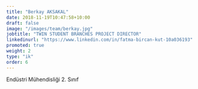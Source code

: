 ```yaml
---
title: "Berkay AKSAKAL"
date: 2018-11-19T10:47:58+10:00
draft: false
image: "/images/team/berkay.jpg"
jobtitle: "TWIN STUDENT BRANCHES PROJECT DIRECTOR"
linkedinurl: "https://www.linkedin.com/in/fatma-bircan-kut-10a036193"
promoted: true
weight: 2
type: "ik"
order: 6
---
```


Endüstri Mühendisliği 2. Sınıf
